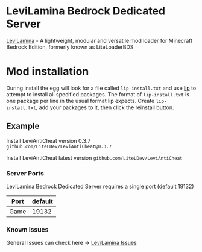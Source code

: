 # LeviLamina Bedrock Dedicated Server

[LeviLamina](https://github.com/LiteLDev/LeviLamina) - A lightweight, modular and versatile mod loader for Minecraft Bedrock Edition, formerly known as LiteLoaderBDS

# Mod installation
During install the egg will look for a file called `lip-install.txt` and use [lip](https://github.com/futrime/lip) to attempt to install all specified packages.
The format of `lip-install.txt` is one package per line in the usual format lip expects.
Create `lip-install.txt`, add your packages to it, then click the reinstall button.
## Example
Install LeviAntiCheat version 0.3.7
`github.com/LiteLDev/LeviAntiCheat@0.3.7`

Install LeviAntiCheat latest version
`github.com/LiteLDev/LeviAntiCheat`


### Server Ports

LeviLamina Bedrock Dedicated Server requires a single port (default 19132)

| Port    | default  |
|---------|----------|
| Game    | 19132    |

### Known Issues
General Issues can check here -> [LeviLamina Issues](https://github.com/LiteLDev/LeviLamina/issues)
